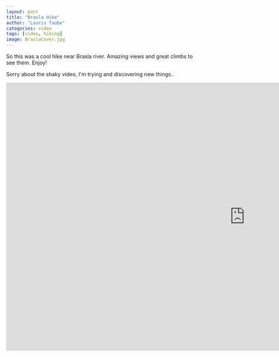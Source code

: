 ```yaml
---
layout: post
title: "Brasla Hike"
author: "Lauris Taube"
categories: video
tags: [video, hiking]
image: BraslaCover.jpg
---
```


So this was a cool hike near Brasla river. Amazing views and great climbs to see them. Enjoy!

Sorry about the shaky video, I'm trying and discovering new things..

<iframe width="1280" height="720" src="https://www.youtube.com/embed/Tgww9UnsiCU" title="YouTube video player" frameborder="0" allow="accelerometer; autoplay; clipboard-write; encrypted-media; gyroscope; picture-in-picture" allowfullscreen></iframe>
